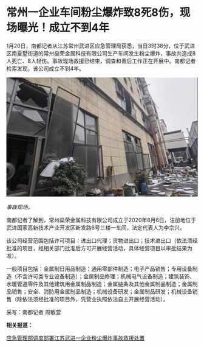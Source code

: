# 常州一企业车间粉尘爆炸致8死8伤，现场曝光！成立不到4年

1月20日，南都记者从江苏常州武进区应急管理局获悉，当日3时38分，位于武进区南夏墅街道的常州燊荣金属科技有限公司生产车间发生粉尘爆炸，事故共造成8人死亡、8人轻伤。事故现场救援已结束，调查和善后工作正在开展中。南都记者检索发现，该公司成立不到4年。

![f6e7980d5606b431c8c3aae2054b1d6a.jpg](https://raw.githubusercontent.com/qqhsx/qqnews_image/main/2024/01/20/常州一企业车间粉尘爆炸致8死8伤，现场曝光！成立不到4年/f6e7980d5606b431c8c3aae2054b1d6a.jpg)

_事故现场。_

南都记者了解到，常州燊荣金属科技有限公司成立于2020年8月6日，注册地位于武进国家高新技术产业开发区新发路6号三楼一车间，法定代表人为李宗兴。

该公司经营范围包括许可项目：进出口代理；货物进出口；技术进出口（依法须经批准的项目，经相关部门批准后方可开展经营活动，具体经营项目以审批结果为准）。

一般项目包括：金属制日用品制造；通用零部件制造；电子产品销售；专用设备制造（不含许可类专业设备制造）；金属制品修理；机械电气设备制造；建筑装饰、水暖管道零件及其他建筑用金属制品制造；金属链条及其他金属制品制造；金属制品销售；安全、消防用金属制品制造；机械设备研发；金属制品研发；机械设备销售（除依法须经批准的项目外，凭营业执照依法自主开展经营活动）。

采写：南都记者 周敏萱

**相关报道：**

[应急管理部调度部署江苏武进一企业粉尘爆炸事故救援处置](https://news.qq.com/rain/a/20240120A048WA00)

